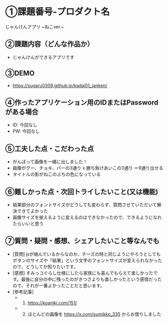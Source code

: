 # ①課題番号-プロダクト名
じゃんけんアプリ ~ねこver.~

## ②課題内容（どんな作品か）

- じゃんけんができるアプリです

## ③DEMO
- https://sugaru0309.github.io/kadai01_janken/

## ④作ったアプリケーション用のIDまたはPasswordがある場合

- ID: 今回なし
- PW: 今回なし

## ⑤工夫した点・こだわった点

- がんばって画像を一緒に出しました！
- 画像がグー、チョキ、パーの3通り x 勝ち負けあいこの3通り ＝9通り出せる
- タイトルの影がねこのぶちの色になっている

## ⑥難しかった点・次回トライしたいこと(又は機能)

- 結果部分のフォントサイズがどうしても変わらず、質問させていただいて解決できてよかった
- 画像サイズを揃えるように変えるのはできなかったので、できるようになれたらいいと思う

## ⑦質問・疑問・感想、シェアしたいこと等なんでも

- [質問] jsが絡んでいるからなのか、チーズの時と同じようにやろうとしてもボタンのサイズや「結果」という文字のフォントサイズが変えられなかったので、どうしてか知りたいです。
- [感想] すみっコぐらし仕様にしたら家族にも喜んでもらえて楽しかったです。最後に自分の中に残ったのがきつさよりも楽しかったという感情だったので、それが一番よかったことだと思います。
- [参考記事]
  - 1. https://koaniki.com/151/
  - 2. ほとんどの画像を https://x.com/sumikko_335 からお借りしました
